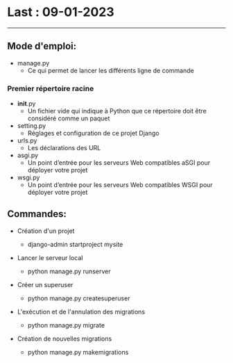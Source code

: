 # Last : 09-01-2023

------------
## Mode d'emploi:

- manage.py
    - Ce qui permet de lancer les différents ligne de commande

### Premier répertoire racine

- __init__.py
    - Un fichier vide qui indique à Python que ce répertoire doit être considéré comme un paquet
- setting.py
    - Réglages et configuration de ce projet Django
- urls.py
    - Les déclarations des URL
- asgi.py
    - Un point d’entrée pour les serveurs Web compatibles aSGI pour déployer votre projet
- wsgi.py
    - Un point d’entrée pour les serveurs Web compatibles WSGI pour déployer votre projet


## Commandes:

- Création d'un projet
    - django-admin startproject mysite
- Lancer le serveur local
    - python manage.py runserver
- Créer un superuser
    - python manage.py createsuperuser

- L'exécution et de l'annulation des migrations
    - python manage.py migrate
- Création de nouvelles migrations
    - python manage.py makemigrations